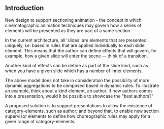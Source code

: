## Introduction

New design to support sectioning animation  - the concept in which 
cinematographic animation techniques may govern how a series of elements
will be presented as they are part of a same section

In the current architecture, all 'slides' are elements that are presented uniquely, i.e. based in rules that are applied individually to each slide element. This means that the author can define effects that
will govern, for example, how a given slide will enter the scene — think of a transition. 

Another kind of effects can be define as part of the slide kind, such as when you have a given slide
which has a number of inner elements. 

The above model does not take in consideration the possibility of more dynamic aggregations to be composed based in dynamic rules. To illustrate an example, think about a kind element, an author. If new authors comes into a presentation, would it be possible to showcase the "best authors?"

A proposed solution is to support presentations to allow the existence of category-elements, such as author; and beyond that, to enable new section supervisor elements to define how choreographic rules may apply for a given range of category-elements. 


